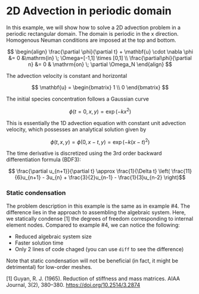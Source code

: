 # 2D Advection in periodic domain

In this example, we will show how to solve a 2D advection problem in a periodic rectangular domain.
The domain is periodic in the x direction.
Homogenous Neuman conditions are imposed at the top and bottom.

$$ \begin{align}
\frac{\partial \phi}{\partial t} + \mathbf{u} \cdot \nabla \phi &= 0 &\mathrm{in} \; \Omega=[-1,1] \times [0,1] \\
\frac{\partial\phi}{\partial n} &= 0 & \mathrm{on} \; \partial \Omega_N
\end{align} $$

The advection velocity is constant and horizontal

$$ \mathbf{u} = \begin{bmatrix} 1 \\ 0 \end{bmatrix} $$

The initial species concentration follows a Gaussian curve

$$ \phi(t=0,x,y) = \exp\left(-kx^2\right) $$

This is essentially the 1D advection equation with constant unit advection velocity, which possesses an analytical solution given by

$$ \phi(t,x,y) = \phi(0,x-t,y) = \exp\left(-k(x-t)^2\right) $$

The time derivative is discretized using the 3rd order backward differentiation formula (BDF3):

$$ \frac{\partial u_{n+1}}{\partial t} \approx \frac{1}{\Delta t} \left( \frac{11}{6}u_{n+1} - 3u_{n} + \frac{3}{2}u_{n-1} - \frac{1}{3}u_{n-2} \right)$$

### Static condensation

The problem description in this example is the same as in example #4.
The difference lies in the approach to assembling the algebraic system.
Here, we statically condense [1] the degrees of freedom corresponding to internal element nodes.
Compared to example #4, we can notice the following:

- Reduced algebraic system size
- Faster solution time
- Only 2 lines of code chaged (you can use `diff` to see the difference)

Note that static condensation will not be beneficial (in fact, it might be detrimental) for low-order meshes.

[1] Guyan, R. J. (1965). Reduction of stiffness and mass matrices. AIAA Journal, 3(2), 380–380. https://doi.org/10.2514/3.2874